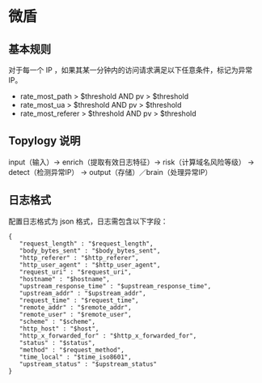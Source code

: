 # 微盾

## 基本规则

对于每一个 IP ，如果其某一分钟内的访问请求满足以下任意条件，标记为异常 IP。

- rate_most_path > $threshold AND pv > $threshold
- rate_most_ua > $threshold AND pv > $threshold
- rate_most_referer > $threshold AND pv > $threshold

## Topylogy 说明

input（输入）-> enrich（提取有效日志特征）-> risk（计算域名风险等级）
   -> detect（检测异常IP） -> output（存储）／brain（处理异常IP）

## 日志格式

配置日志格式为 json 格式，日志需包含以下字段：

```
{
   "request_length" : "$request_length",
   "body_bytes_sent" : "$body_bytes_sent",
   "http_referer" : "$http_referer",
   "http_user_agent" : "$http_user_agent",
   "request_uri" : "$request_uri",
   "hostname" : "$hostname",
   "upstream_response_time" : "$upstream_response_time",
   "upstream_addr" : "$upstream_addr",
   "request_time" : "$request_time",
   "remote_addr" : "$remote_addr",
   "remote_user" : "$remote_user",
   "scheme" : "$scheme",
   "http_host" : "$host",
   "http_x_forwarded_for" : "$http_x_forwarded_for",
   "status" : "$status",
   "method" : "$request_method",
   "time_local" : "$time_iso8601",
   "upstream_status" : "$upstream_status"
}
```
